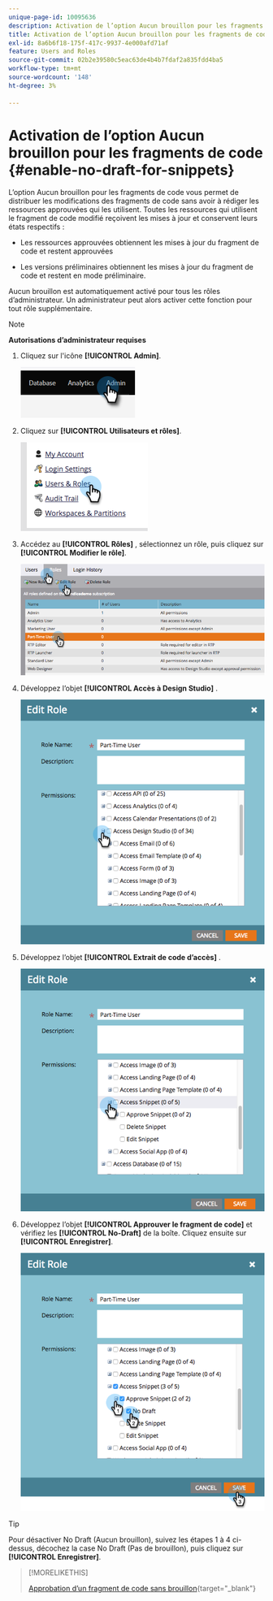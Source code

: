 ```yaml
---
unique-page-id: 10095636
description: Activation de l’option Aucun brouillon pour les fragments de code - Documents Marketo - Documentation du produit
title: Activation de l’option Aucun brouillon pour les fragments de code
exl-id: 8a6b6f18-175f-417c-9937-4e000afd71af
feature: Users and Roles
source-git-commit: 02b2e39580c5eac63de4b4b7fdaf2a835fdd4ba5
workflow-type: tm+mt
source-wordcount: '148'
ht-degree: 3%

---
```


# Activation de l’option Aucun brouillon pour les fragments de code {#enable-no-draft-for-snippets}

L’option Aucun brouillon pour les fragments de code vous permet de distribuer les modifications des fragments de code sans avoir à rédiger les ressources approuvées qui les utilisent. Toutes les ressources qui utilisent le fragment de code modifié reçoivent les mises à jour et conservent leurs états respectifs :

* Les ressources approuvées obtiennent les mises à jour du fragment de code et restent approuvées

* Les versions préliminaires obtiennent les mises à jour du fragment de code et restent en mode préliminaire.

Aucun brouillon est automatiquement activé pour tous les rôles d’administrateur. Un administrateur peut alors activer cette fonction pour tout rôle supplémentaire.

>[!NOTE]
>
>**Autorisations d’administrateur requises**

1. Cliquez sur l&#39;icône **[!UICONTROL Admin]**.

   ![](assets/enable-no-draft-for-snippets-1.png)

1. Cliquez sur **[!UICONTROL Utilisateurs et rôles]**.

   ![](assets/enable-no-draft-for-snippets-2.png)

1. Accédez au **[!UICONTROL Rôles]** , sélectionnez un rôle, puis cliquez sur **[!UICONTROL Modifier le rôle]**.

   ![](assets/enable-no-draft-for-snippets-3.png)

1. Développez l’objet **[!UICONTROL Accès à Design Studio]** .

   ![](assets/enable-no-draft-for-snippets-4.png)

1. Développez l’objet **[!UICONTROL Extrait de code d’accès]** .

   ![](assets/enable-no-draft-for-snippets-5.png)

1. Développez l’objet **[!UICONTROL Approuver le fragment de code]** et vérifiez les **[!UICONTROL No-Draft]** de la boîte. Cliquez ensuite sur **[!UICONTROL Enregistrer]**.

   ![](assets/enable-no-draft-for-snippets-6.png)

>[!TIP]
>
>Pour désactiver No Draft (Aucun brouillon), suivez les étapes 1 à 4 ci-dessus, décochez la case No Draft (Pas de brouillon), puis cliquez sur **[!UICONTROL Enregistrer]**.

>[!MORELIKETHIS]
>
>[Approbation d’un fragment de code sans brouillon](/help/marketo/product-docs/personalization/segmentation-and-snippets/snippets/approve-a-snippet-with-no-draft.md){target="_blank"}
